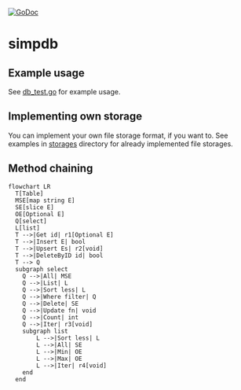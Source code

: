 [![GoDoc][doc-img]][doc]

# simpdb

## Example usage
See [db_test.go](./db_test.go) for example usage.

## Implementing own storage
You can implement your own file storage format, if you want to. See examples in [storages](./storages) directory for already implemented file storages.

## Method chaining

```mermaid
flowchart LR
  T[Table]
  MSE[map string E]
  SE[slice E]
  OE[Optional E]
  Q[select]
  L[list]
  T -->|Get id| r1[Optional E]
  T -->|Insert E| bool
  T -->|Upsert Es| r2[void]
  T -->|DeleteByID id| bool
  T --> Q
  subgraph select
    Q -->|All| MSE
    Q -->|List| L
    Q -->|Sort less| L
    Q -->|Where filter| Q
    Q -->|Delete| SE
    Q -->|Update fn| void
    Q -->|Count| int
    Q -->|Iter| r3[void]
    subgraph list
        L -->|Sort less| L
        L -->|All| SE
        L -->|Min| OE
        L -->|Max| OE
        L -->|Iter| r4[void]
    end
  end
```

[doc-img]: https://pkg.go.dev/badge/github.com/rprtr258/simpdb
[doc]: https://pkg.go.dev/github.com/rprtr258/simpdb
